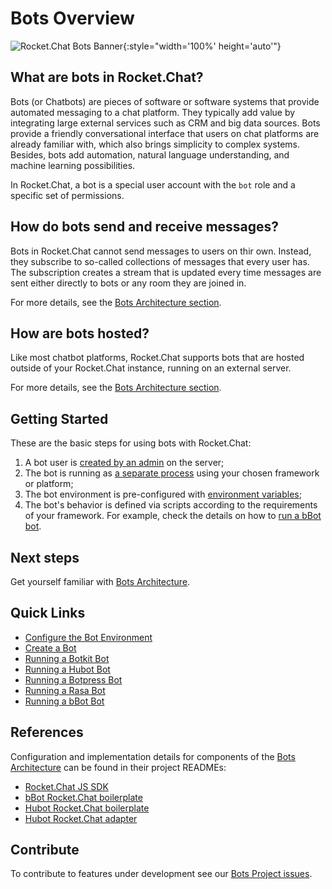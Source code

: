 # Bots Overview

![Rocket.Chat Bots Banner](./banner.png){:style="width='100%' height='auto'"}

## What are bots in Rocket.Chat?

Bots (or Chatbots) are pieces of software or software systems that provide automated messaging to a chat
platform. They typically add value by integrating large external services such as CRM and big data sources.
Bots provide a friendly conversational interface that users on chat platforms are already familiar with,
which also brings simplicity to complex systems. Besides, bots add automation, natural language understanding,
and machine learning possibilities.

In Rocket.Chat, a bot is a special user account with the `bot` role and a specific set
of permissions.

## How do bots send and receive messages?

Bots in Rocket.Chat cannot send messages to users on thir own. Instead, they subscribe to
so-called collections of messages that every user has. The subscription creates a stream
that is updated every time messages are sent either directly to bots or any room they are joined in.

For more details, see the [Bots Architecture section](bots-architecture/#message-streams).

## How are bots hosted?

Like most chatbot platforms, Rocket.Chat supports bots that are hosted outside of your Rocket.Chat instance,
running on an external server.

For more details, see the [Bots Architecture section](bots-architecture/#bot-platforms-and-frameworks).

## Getting Started

These are the basic steps for using bots with Rocket.Chat:

1. A bot user is [created by an admin](create-and-run-a-bot/) on the server;
2. The bot is running as [a separate process](bots-architecture/) using your chosen framework or platform;
3. The bot environment is pre-configured with [environment variables](configure-bot-environment/);
4. The bot's behavior is defined via scripts according to the requirements of your framework. For example, check the details on how to [run a bBot bot](running-a-bbot-bot/).

## Next steps

Get yourself familiar with [Bots Architecture](bots-architecture/).

## Quick Links

- [Configure the Bot Environment](configure-bot-environment/)
- [Create a Bot](create-and-run-a-bot/)
- [Running a Botkit Bot](create-and-run-a-bot/botkit-bot/)
- [Running a Hubot Bot](create-and-run-a-bot/hubot-bot/)
- [Running a Botpress Bot](create-and-run-a-bot/botpress-bot/)
- [Running a Rasa Bot](create-and-run-a-bot/rasa-bot/)
- [Running a bBot Bot](running-a-bbot-bot/)

## References

Configuration and implementation details for components of the
[Bots Architecture](bots-architecture/) can be found in their project READMEs:

- [Rocket.Chat JS SDK](https://github.com/RocketChat/Rocket.Chat.js.SDK/)
- [bBot Rocket.Chat boilerplate](https://github.com/Amazebot/bbot-rocketchat-boilerplate)
- [Hubot Rocket.Chat boilerplate](https://github.com/RocketChat/hubot-rocketchat-boilerplate/)
- [Hubot Rocket.Chat adapter](https://github.com/RocketChat/hubot-rocketchat/tree/develop/)

## Contribute

To contribute to features under development see our
[Bots Project issues](https://github.com/RocketChat/Rocket.Chat/projects/16).
